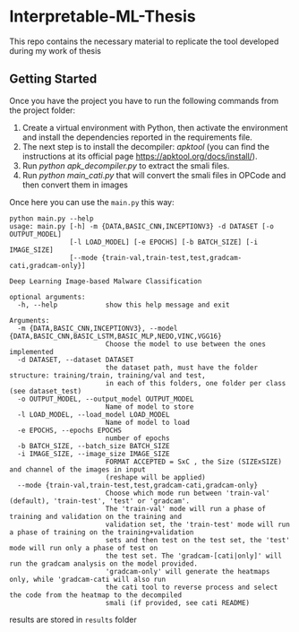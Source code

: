 # Interpretable-ML-Thesis
This repo contains the necessary material to replicate the tool developed during my work of thesis

## Getting Started

Once you have the project you have to run the following commands from the project folder:

1. Create a virtual environment with Python, then activate the environment and install the dependencies reported in the requirements file.
2. The next step is to install the decompiler: *apktool* (you can find the instructions at its official page https://apktool.org/docs/install/).
3. Run *python apk_decompiler.py* to extract the smali files.
4. Run *python main\_cati.py* that will convert the smali files in OPCode and then convert them in images

Once here you can use the `main.py` this way:
```
python main.py --help
usage: main.py [-h] -m {DATA,BASIC_CNN,INCEPTIONV3} -d DATASET [-o OUTPUT_MODEL] 
               [-l LOAD_MODEL] [-e EPOCHS] [-b BATCH_SIZE] [-i IMAGE_SIZE] 
               [--mode {train-val,train-test,test,gradcam-cati,gradcam-only}]

Deep Learning Image-based Malware Classification

optional arguments:
  -h, --help            show this help message and exit

Arguments:
  -m {DATA,BASIC_CNN,INCEPTIONV3}, --model {DATA,BASIC_CNN,BASIC_LSTM,BASIC_MLP,NEDO,VINC,VGG16}
                        Choose the model to use between the ones implemented
  -d DATASET, --dataset DATASET
                        the dataset path, must have the folder structure: training/train, training/val and test,
                        in each of this folders, one folder per class (see dataset_test)
  -o OUTPUT_MODEL, --output_model OUTPUT_MODEL
                        Name of model to store
  -l LOAD_MODEL, --load_model LOAD_MODEL
                        Name of model to load
  -e EPOCHS, --epochs EPOCHS
                        number of epochs
  -b BATCH_SIZE, --batch_size BATCH_SIZE
  -i IMAGE_SIZE, --image_size IMAGE_SIZE
                        FORMAT ACCEPTED = SxC , the Size (SIZExSIZE) and channel of the images in input 
                        (reshape will be applied)
  --mode {train-val,train-test,test,gradcam-cati,gradcam-only}
                        Choose which mode run between 'train-val' (default), 'train-test', 'test' or 'gradcam'. 
                        The 'train-val' mode will run a phase of training and validation on the training and 
                        validation set, the 'train-test' mode will run a phase of training on the training+validation 
                        sets and then test on the test set, the 'test' mode will run only a phase of test on 
                        the test set. The 'gradcam-[cati|only]' will run the gradcam analysis on the model provided. 
                        'gradcam-only' will generate the heatmaps only, while 'gradcam-cati will also run 
                        the cati tool to reverse process and select the code from the heatmap to the decompiled 
                        smali (if provided, see cati README)

```
results are stored in `results` folder
